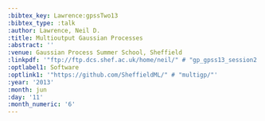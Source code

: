 ```yaml
---
:bibtex_key: Lawrence:gpssTwo13
:bibtex_type: :talk
:author: Lawrence, Neil D.
:title: Multioutput Gaussian Processes
:abstract: ''
:venue: Gaussian Process Summer School, Sheffield
:linkpdf: '"ftp://ftp.dcs.shef.ac.uk/home/neil/" # "gp_gpss13_session2.pdf"'
:optlabel1: Software
:optlink1: '"https://github.com/SheffieldML/" # "multigp/"'
:year: '2013'
:month: jun
:day: '11'
:month_numeric: '6'
---
```

